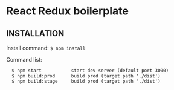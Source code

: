 React Redux boilerplate 
=============================
INSTALLATION
------------

Install command:
`$ npm install`

Command list: 

      $ npm start           start dev server (default port 3000)
      $ npm build:prod      build prod (target path './dist')
      $ npm build:stage     build prod (target path './dist')
